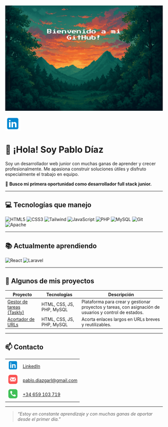 ![Welcome](https://raw.githubusercontent.com/PabloD96/imgs/main/Paisaje_Bienvenida_Definitivo.png)

[![LinkedIn](https://raw.githubusercontent.com/PabloD96/imgs/main/icons8-linkedin-48.png)](https://www.linkedin.com/in/pablo-díaz-garcía-344048350)

# 👋 ¡Hola! Soy Pablo Díaz

Soy un desarrollador web junior con muchas ganas de aprender y crecer profesionalmente. Me apasiona construir soluciones útiles y disfruto especialmente el trabajo en equipo.

🎯 **Busco mi primera oportunidad como desarrollador full stack junior.**

---

## 💻 Tecnologías que manejo

<p>
  <img src="https://cdn.jsdelivr.net/gh/devicons/devicon/icons/html5/html5-original.svg" alt="HTML5" width="50" height="50"/>
  <img src="https://cdn.jsdelivr.net/gh/devicons/devicon/icons/css3/css3-original.svg" alt="CSS3" width="50" height="50"/>
  <img src="https://www.svgrepo.com/show/374118/tailwind.svg" alt="Tailwind" width="50" height="50"/>
  <img src="https://cdn.jsdelivr.net/gh/devicons/devicon/icons/javascript/javascript-original.svg" alt="JavaScript" width="50" height="50"/>
  <img src="https://cdn.jsdelivr.net/gh/devicons/devicon/icons/php/php-original.svg" alt="PHP" width="50" height="50"/>
  <img src="https://cdn.jsdelivr.net/gh/devicons/devicon/icons/mysql/mysql-original.svg" alt="MySQL" width="50" height="50"/>
  <img src="https://cdn.jsdelivr.net/gh/devicons/devicon/icons/git/git-original.svg" alt="Git" width="50" height="50"/>
  <img src="https://cdn.jsdelivr.net/gh/devicons/devicon/icons/apache/apache-original.svg" alt="Apache" width="50" height="50"/>
</p>

---

## 📚 Actualmente aprendiendo

<p>
  <img src="https://cdn.jsdelivr.net/gh/devicons/devicon/icons/react/react-original.svg" alt="React" width="50" height="50"/>
  <img src="https://www.vectorlogo.zone/logos/laravel/laravel-icon.svg" alt="Laravel" width="50" height="50"/>
</p>

---

## 🚀 Algunos de mis proyectos

| Proyecto | Tecnologías | Descripción |
|----------|-------------|-------------|
| [Gestor de tareas (Taskly)](#) | HTML, CSS, JS, PHP, MySQL | Plataforma para crear y gestionar proyectos y tareas, con asignación de usuarios y control de estados. |
| [Acortador de URLs](#) | HTML, CSS, JS, PHP, MySQL | Acorta enlaces largos en URLs breves y reutilizables. |

---

## 📫 Contacto

<table border="0" cellspacing="8" cellpadding="0">
  <tr>
    <td>
      <div style="min-height: 40px;">
        <img src="https://raw.githubusercontent.com/PabloD96/imgs/main/icons8-linkedin-48.png" alt="LinkedIn" width="35">
      </div>
    </td>
    <td>
      <a href="https://www.linkedin.com/in/pablo-díaz-garcía-344048350" target="_blank">LinkedIn</a>
    </td>
  </tr>
  <tr>
    <td>
      <div style="min-height: 40px;">
        <img src="https://raw.githubusercontent.com/PabloD96/imgs/main/mail.png" alt="Email" width="35">
      </div>
    </td>
    <td>
      <a href="mailto:pablo.diazgarl@gmail.com">pablo.diazgarl@gmail.com</a>
    </td>
  </tr>
  <tr>
    <td>
      <div style="min-height: 40px;">
        <img src="https://raw.githubusercontent.com/PabloD96/imgs/main/telephone.png" alt="Teléfono" width="35">
      </div>
    </td>
    <td>
      <a href="tel:+34659103719">+34 659 103 719</a>
    </td>
  </tr>
</table>

---

> _“Estoy en constante aprendizaje y con muchas ganas de aportar desde el primer día.”_
